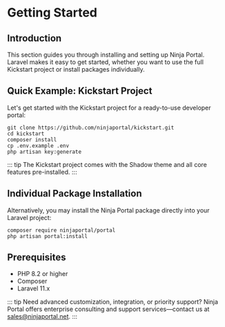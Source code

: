 # Getting Started

<!-- [[toc]] -->

## Introduction
This section guides you through installing and setting up Ninja Portal. Laravel makes it easy to get started, whether you want to use the full Kickstart project or install packages individually.

## Quick Example: Kickstart Project

Let's get started with the Kickstart project for a ready-to-use developer portal:

```shell
git clone https://github.com/ninjaportal/kickstart.git
cd kickstart
composer install
cp .env.example .env
php artisan key:generate
```

::: tip
The Kickstart project comes with the Shadow theme and all core features pre-installed.
:::

## Individual Package Installation

Alternatively, you may install the Ninja Portal package directly into your Laravel project:

```shell
composer require ninjaportal/portal
php artisan portal:install
```

## Prerequisites
- PHP 8.2 or higher
- Composer
- Laravel 11.x

::: tip
Need advanced customization, integration, or priority support? Ninja Portal offers enterprise consulting and support services—contact us at [sales@ninjaportal.net](mailto:sales@ninjaportal.net).
:::


